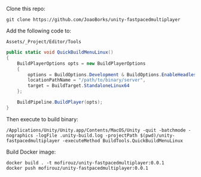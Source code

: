 Clone this repo:

```
git clone https://github.com/JoaoBorks/unity-fastpacedmultiplayer
```

Add the following code to:

`Assets/_Project/Editor/Tools`

```cs
public static void QuickBuildMenuLinux()
{
    BuildPlayerOptions opts = new BuildPlayerOptions
    {
        options = BuildOptions.Development & BuildOptions.EnableHeadlessMode,
        locationPathName = "/path/to/binary/server",
        target = BuildTarget.StandaloneLinux64
    };

    BuildPipeline.BuildPlayer(opts);
}
```

Then execute to build binary:

```
/Applications/Unity/Unity.app/Contents/MacOS/Unity -quit -batchmode -nographics -logFile .unity-build.log -projectPath $(pwd)/unity-fastpacedmultiplayer -executeMethod BuildTools.QuickBuildMenuLinux
```

Build Docker image:

```
docker build . -t mofirouz/unity-fastpacedmultiplayer:0.0.1
docker push mofirouz/unity-fastpacedmultiplayer:0.0.1
```
